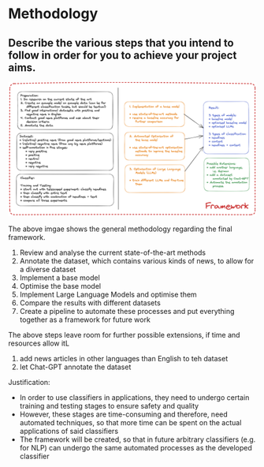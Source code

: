 # Methodology

## Describe the various steps that you intend to follow in order for you to achieve your project aims.

![](thesis_overview.png)

The above imgae shows the general methodology regarding the final framework.

1. Review and analyse the current state-of-the-art methods
2. Annotate the dataset, which contains various kinds of news, to allow for a diverse dataset
3. Implement a base model
4. Optimise the base model
5. Implement Large Language Models and optimise them
6. Compare the results with different datasets
7. Create a pipeline to automate these processes and put everything together as a framework for future work

The above steps leave room for further possible extensions, if time and resources allow itL
1. add news articles in other languages than English to teh dataset
2. let Chat-GPT annotate the dataset

Justification:
- In order to use classifiers in applications, they need to undergo certain training and testing stages to ensure safety and quality
- However, these stages are time-consuming and therefore, need automated techniques, so that more time can be spent on the actual applications of said classifiers
- The framework will be created, so that in future arbitrary classifiers (e.g. for NLP) can undergo the same automated processes as the developed classifier 